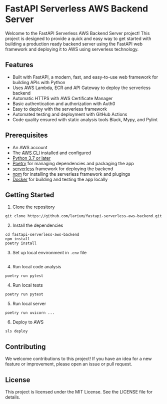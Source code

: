 # FastAPI Serverless AWS Backend Server
Welcome to the FastAPI Serverless AWS Backend Server project! This project is designed to provide a quick and easy way to get started with building a production ready backend server using the FastAPI web framework and deploying it to AWS using serverless technology.

## Features
- Built with FastAPI, a modern, fast, and easy-to-use web framework for building APIs with Python
- Uses AWS Lambda, ECR and API Gateway to deploy the serverless backend
- Automatic HTTPS with AWS Certificate Manager
- Basic authentication and authorization with Auth0
- Easy to deploy with the serverless framework
- Automated testing and deployment with GitHub Actions
- Code quality ensured with static analysis tools Black, Mypy, and Pylint

## Prerequisites
- An AWS account
- The [AWS CLI](https://aws.amazon.com/cli/) installed and configured
- [Python 3.7 or later](https://www.python.org/downloads/)
- [Poetry](https://python-poetry.org/) for managing dependencies and packaging the app
- [serverless](https://www.serverless.com/) framework for deploying the backend
- [npm](https://www.npmjs.com/) for installing the serverless framework and plugings
- [Docker](https://www.docker.com/) for building and testing the app locally

## Getting Started
1. Clone the repository
```
git clone https://github.com/larium/fastapi-serverless-aws-backend.git
```

2. Install the dependencies
```
cd fastapi-serverless-aws-backend
npm install
poetry install
```

3. Set up local environment in `.env` file
```

```
4. Run local code analysis
```
poetry run pytest
```

4. Run local tests
```
poetry run pytest
```

5. Run local server
```
poetry run uvicorn ...
```

6. Deploy to AWS
```
sls deploy
```

## Contributing
We welcome contributions to this project! If you have an idea for a new feature or improvement, please open an issue or pull request.

## License
This project is licensed under the MIT License. See the LICENSE file for details.